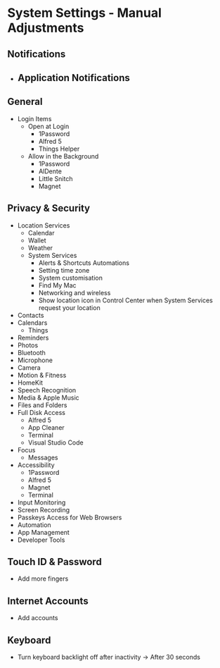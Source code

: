 # System Settings - Manual Adjustments

## Notifications
- Application Notifications
  - 

## General
- Login Items
  - Open at Login
    - 1Password
    - Alfred 5
    - Things Helper
  - Allow in the Background
    - 1Password
    - AlDente
    - Little Snitch
    - Magnet

## Privacy & Security
- Location Services
  - Calendar
  - Wallet
  - Weather
  - System Services
    - Alerts & Shortcuts Automations
    - Setting time zone
    - System customisation
    - Find My Mac
    - Networking and wireless
    - Show location icon in Control Center when System Services request your location
- Contacts
- Calendars
  - Things
- Reminders
- Photos
- Bluetooth
- Microphone
- Camera
- Motion & Fitness
- HomeKit
- Speech Recognition
- Media & Apple Music
- Files and Folders
- Full Disk Access
  - Alfred 5
  - App Cleaner
  - Terminal
  - Visual Studio Code
- Focus
  - Messages
- Accessibility
  - 1Password
  - Alfred 5
  - Magnet
  - Terminal
- Input Monitoring
- Screen Recording
- Passkeys Access for Web Browsers
- Automation
- App Management
- Developer Tools

## Touch ID & Password
- Add more fingers

## Internet Accounts
- Add accounts

## Keyboard
- Turn keyboard backlight off after inactivity -> After 30 seconds

